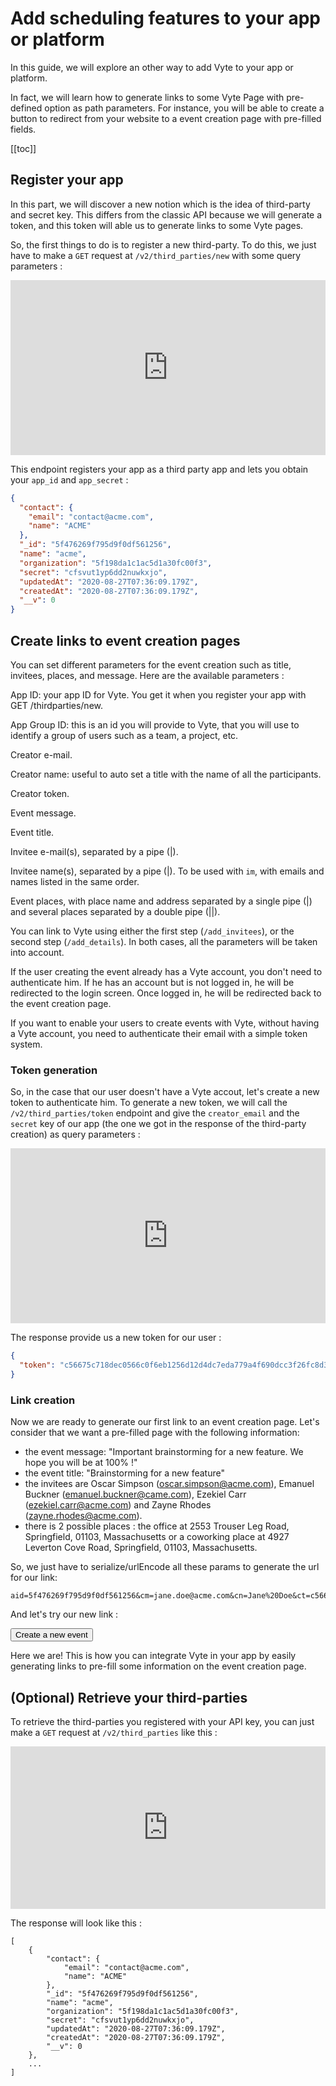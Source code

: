 # Add scheduling features to your app or platform

In this guide, we will explore an other way to add Vyte to your app or platform.

In fact, we will learn how to generate links to some Vyte Page with pre-defined option as path parameters. For instance, you will be able to create a button to redirect from your website to a event creation page with pre-filled fields.

[[toc]]

## Register your app

In this part, we will discover a new notion which is the idea of third-party and secret key. This differs from the classic API because we will generate a token, and this token will able us to generate links to some Vyte pages.

So, the first things to do is to register a new third-party. To do this, we just have to make a `GET` request at `/v2/third_parties/new` with some query parameters :

<iframe
  src="https://carbon.now.sh/embed?bg=rgba(74%2C144%2C226%2C1)&t=one-dark&wt=none&l=application%2Fx-sh&ds=false&dsyoff=20px&dsblur=68px&wc=true&wa=true&pv=56px&ph=56px&ln=false&fl=1&fm=Fira%20Code&fs=14px&lh=152%25&si=false&es=2x&wm=false&code=curl%2520--request%2520POST%2520%27https%253A%252F%252Fapi.vyte.in%252Fv2%252Fthird_parties%253Fname%253Dacme%2526contact_email%253Dcontact%2540acme.com%2526contact_name%253DACME%27%2520%255C%250A--header%2520%27Authorization%253A%25202lnpjjrurrl49xja5oo0qujtl60embr7zppiphc5fcav4n7ycx%27%2520%255C"
  style="width: 100%; height: 280px; border:0; transform: scale(1); overflow:hidden;"
  sandbox="allow-scripts allow-same-origin">
</iframe>

This endpoint registers your app as a third party app and lets you obtain your `app_id` and `app_secret` :

```json light-code
{
  "contact": {
    "email": "contact@acme.com",
    "name": "ACME"
  },
  "_id": "5f476269f795d9f0df561256",
  "name": "acme",
  "organization": "5f198da1c1ac5d1a30fc00f3",
  "secret": "cfsvut1yp6dd2nuwkxjo",
  "updatedAt": "2020-08-27T07:36:09.179Z",
  "createdAt": "2020-08-27T07:36:09.179Z",
  "__v": 0
}
```

## Create links to event creation pages

You can set different parameters for the event creation such as title, invitees, places, and message. Here are the available parameters :

<attributes title="Query parameters">
<attribute name="aid" type="string" :required=true>

App ID: your app ID for Vyte. You get it when you register your app with GET /thirdparties/new.

</attribute>
<attribute name="agid" type="string" :required=false>

App Group ID: this is an id you will provide to Vyte, that you will use to identify a group of users such as a team, a project, etc.

</attribute>
<attribute name="cm" type="string" :required=false details="optional if the user already has a Vyte account.">

Creator e-mail.

</attribute>
<attribute name="cn" type="string" :required=false>

Creator name: useful to auto set a title with the name of all the participants.

</attribute>
<attribute name="ct" type="string" :required=false details="optional if the user already has a Vyte account.">

Creator token.

</attribute>
<attribute name="em" type="string" :required=false>

Event message.

</attribute>
<attribute name="et" type="string" :required=false>

Event title.

</attribute>
<attribute name="im" type="string" :required=false>

Invitee e-mail(s), separated by a pipe (|).

</attribute>
<attribute name="em" type="string" :required=false>

Invitee name(s), separated by a pipe (|). To be used with `im`, with emails and names listed in the same order.

</attribute>
<attribute name="places" type="string" :required=false>

Event places, with place name and address separated by a single pipe (|) and several places separated by a double pipe (||).

</attribute>
</attributes>

You can link to Vyte using either the first step (`/add_invitees`), or the second step (`/add_details`). In both cases, all the parameters will be taken into account.

If the user creating the event already has a Vyte account, you don't need to authenticate him. If he has an account but is not logged in, he will be redirected to the login screen. Once logged in, he will be redirected back to the event creation page.

If you want to enable your users to create events with Vyte, without having a Vyte account, you need to authenticate their email with a simple token system.

### Token generation

So, in the case that our user doesn't have a Vyte accout, let's create a new token to authenticate him. To generate a new token, we will call the `/v2/third_parties/token` endpoint and give the `creator_email` and the `secret` key of our app (the one we got in the response of the third-party creation) as query parameters :

<iframe
  src="https://carbon.now.sh/embed?bg=rgba(74%2C144%2C226%2C1)&t=one-dark&wt=none&l=application%2Fx-sh&ds=false&dsyoff=20px&dsblur=68px&wc=true&wa=true&pv=56px&ph=56px&ln=false&fl=1&fm=Fira%20Code&fs=14px&lh=152%25&si=false&es=2x&wm=false&code=curl%2520--request%2520GET%2520%27https%253A%252F%252Fapi.vyte.in%252Fv2%252Fthird_parties%252Ftoken%253Fcm%253Djane.doe%2540acme.com%2526secret%253Dcfsvut1yp6dd2nuwkxjo%27%2520%255C%250A--header%2520%27Authorization%253A%25202lnpjjrurrl49xja5oo0qujtl60embr7zppiphc5fcav4n7ycx%27%2520%255C"
  style="width: 100%; height: 280px; border:0; transform: scale(1); overflow:hidden;"
  sandbox="allow-scripts allow-same-origin">
</iframe>

The response provide us a new token for our user :

```json light-code
{
  "token": "c56675c718dec0566c0f6eb1256d12d4dc7eda779a4f690dcc3f26fc8d312ca8"
}
```

### Link creation

Now we are ready to generate our first link to an event creation page. Let's consider that we want a pre-filled page with the following information:

- the event message: "Important brainstorming for a new feature. We hope you will be at 100% !"
- the event title: "Brainstorming for a new feature"
- the invitees are Oscar Simpson (oscar.simpson@acme.com), Emanuel Buckner (emanuel.buckner@came.com), Ezekiel Carr (ezekiel.carr@acme.com) and Zayne Rhodes (zayne.rhodes@acme.com).
- there is 2 possible places : the office at 2553 Trouser Leg Road, Springfield, 01103, Massachusetts or a coworking place at 4927 Leverton Cove Road, Springfield, 01103, Massachusetts.

So, we just have to serialize/urlEncode all these params to generate the url for our link:

```url
aid=5f476269f795d9f0df561256&cm=jane.doe@acme.com&cn=Jane%20Doe&ct=c56675c718dec0566c0f6eb1256d12d4dc7eda779a4f690dcc3f26fc8d312ca8&em=Important%20brainstorming%20for%20a%20new%20feature.%20We%20hope%20you%20will%20be%20at%20100%%20!&et=Brainstorming%20for%20a%20new%20feature&im=oscar.simpson@acme.com|emanuel.buckner@came.com|ezekiel.carr@acme.com|zayne.rhodes@acme.com&in=Oscar%20Simpson|Emanuel%20Buckner|Ezekiel%20Carr|Zayne%20Rhodes&places=The%20Office|2553%20Trouser%20Leg%20Road,%20Springfield,%2001103,%20Massachusetts||Coworking%20Place|4927%20Leverton%20Cove%20Road,%20Springfield,%2001103,%20Massachusetts
```

And let's try our new link :

<Button path="https://www.vyte.in/add_invitees?aid=5f476269f795d9f0df561256&cm=jane.doe@acme.com&cn=Jane%20Doe&ct=c56675c718dec0566c0f6eb1256d12d4dc7eda779a4f690dcc3f26fc8d312ca8&em=Important%20brainstorming%20for%20a%20new%20feature.%20We%20hope%20you%20will%20be%20at%20100%%20!&et=Brainstorming%20for%20a%20new%20feature&im=oscar.simpson@acme.com|emanuel.buckner@came.com|ezekiel.carr@acme.com|zayne.rhodes@acme.com&in=Oscar%20Simpson|Emanuel%20Buckner|Ezekiel%20Carr|Zayne%20Rhodes&places=The%20Office|2553%20Trouser%20Leg%20Road,%20Springfield,%2001103,%20Massachusetts||Coworking%20Place|4927%20Leverton%20Cove%20Road,%20Springfield,%2001103,%20Massachusetts">Create a new event</Button>

Here we are! This is how you can integrate Vyte in your app by easily generating links to pre-fill some information on the event creation page.

## (Optional) Retrieve your third-parties

To retrieve the third-parties you registered with your API key, you can just make a `GET` request at `/v2/third_parties` like this :

<iframe
  src="https://carbon.now.sh/embed?bg=rgba(74%2C144%2C226%2C1)&t=one-dark&wt=none&l=application%2Fx-sh&ds=false&dsyoff=20px&dsblur=68px&wc=true&wa=true&pv=56px&ph=56px&ln=false&fl=1&fm=Fira%20Code&fs=14px&lh=152%25&si=false&es=2x&wm=false&code=curl%2520--location%2520--request%2520GET%2520%27https%253A%252F%252Fapi-dev2.vyte.in%252Fv2%252Fthird_parties%27%2520%255C%250A--header%2520%27Authorization%253A%25202lnpjjrurrl49xja5oo0qujtl60embr7zppiphc5fcav4n7ycx%27%2520%255C"
  style="width: 100%; height: 260px; border:0; transform: scale(1); overflow:hidden;"
  sandbox="allow-scripts allow-same-origin">
</iframe>

The response will look like this :

```jsonp light-code
[
    {
        "contact": {
            "email": "contact@acme.com",
            "name": "ACME"
        },
        "_id": "5f476269f795d9f0df561256",
        "name": "acme",
        "organization": "5f198da1c1ac5d1a30fc00f3",
        "secret": "cfsvut1yp6dd2nuwkxjo",
        "updatedAt": "2020-08-27T07:36:09.179Z",
        "createdAt": "2020-08-27T07:36:09.179Z",
        "__v": 0
    },
    ...
]
```
